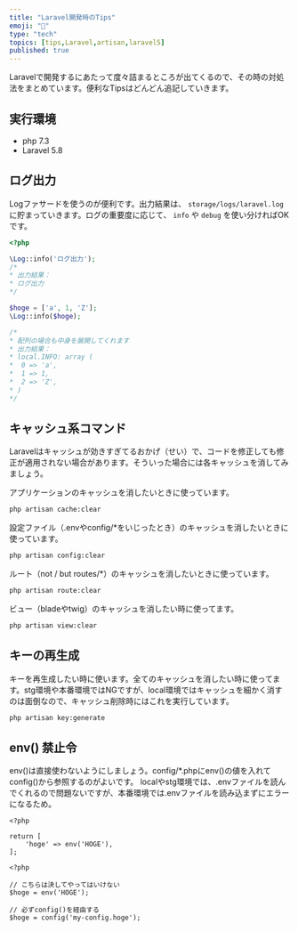 ```yaml
---
title: "Laravel開発時のTips"
emoji: "👾"
type: "tech"
topics: [tips,Laravel,artisan,laravel5]
published: true
---
```

Laravelで開発するにあたって度々詰まるところが出てくるので、その時の対処法をまとめています。便利なTipsはどんどん追記していきます。

## 実行環境

- php 7.3
- Laravel 5.8

## ログ出力

Logファサードを使うのが便利です。出力結果は、 `storage/logs/laravel.log` に貯まっていきます。ログの重要度に応じて、 `info` や `debug` を使い分ければOKです。

```php
<?php

\Log::info('ログ出力');
/*
* 出力結果：
* ログ出力
*/

$hoge = ['a', 1, 'Z'];
\Log::info($hoge);

/*
* 配列の場合も中身を展開してくれます 
* 出力結果：
* local.INFO: array (
*  0 => 'a',
*  1 => 1,
*  2 => 'Z',
* )
*/  

```

## キャッシュ系コマンド

Laravelはキャッシュが効きすぎてるおかげ（せい）で、コードを修正しても修正が適用されない場合があります。そういった場合には各キャッシュを消してみましょう。

アプリケーションのキャッシュを消したいときに使っています。

```bash
php artisan cache:clear
```
設定ファイル（.envやconfig/*をいじったとき）のキャッシュを消したいときに使っています。

```bash
php artisan config:clear
```

ルート（not / but routes/*）のキャッシュを消したいときに使っています。

```bash
php artisan route:clear
```

ビュー（bladeやtwig）のキャッシュを消したい時に使ってます。

```bash
php artisan view:clear
```

## キーの再生成

キーを再生成したい時に使います。全てのキャッシュを消したい時に使ってます。stg環境や本番環境ではNGですが、local環境ではキャッシュを細かく消すのは面倒なので、キャッシュ削除時にはこれを実行しています。

```bash
php artisan key:generate
```

## env() 禁止令

env()は直接使わないようにしましょう。config/*.phpにenv()の値を入れてconfig()から参照するのがよいです。
localやstg環境では、.envファイルを読んでくれるので問題ないですが、本番環境では.envファイルを読み込まずにエラーになるため。

```php:config/my-config.php
<?php

return [
    'hoge' => env('HOGE'),
];
```

```php:hoge.php
<?php

// こちらは決してやってはいけない
$hoge = env('HOGE');

// 必ずconfig()を経由する
$hoge = config('my-config.hoge');
```


